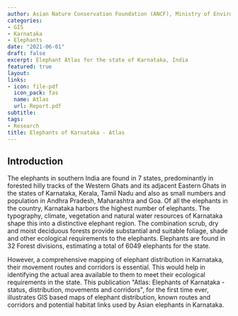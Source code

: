 ```yaml
---
author: Asian Nature Conservation Foundation (ANCF), Ministry of Environment, Forest and Climate Change (MoEFCC) and The Karnataka Forest Department.
categories:
- GIS
- Karnataka
- Elephants
date: "2021-06-01"
draft: false
excerpt: Elephant Atlas for the state of Karnataka, India
featured: true
layout:
links: 
- icon: file-pdf
  icon_pack: fas
  name: Atlas 
  url: Report.pdf
subtitle: 
tags:
- Research
title: Elephants of Karnataka - Atlas
---
```



## Introduction

The elephants in southern India are found in 7 states, predominantly in forested hilly tracks of the Western Ghats and its adjacent Eastern Ghats in the states of Karnataka, Kerala, Tamil Nadu and also as small numbers and population in Andhra Pradesh, Maharashtra and Goa. Of all the elephants in the country, Karnataka harbors the highest number of elephants. The typography, climate, vegetation and natural water resources of Karnataka shape this into a distinctive elephant region. The combination scrub, dry and moist deciduous forests provide substantial and suitable foliage, shade and other ecological requirements to the elephants. Elephants are found in 32 Forest divisions, estimating a total of 6049 elephants for the state. 

However, a comprehensive mapping of elephant distribution in Karnataka, their movement routes and corridors is essential. This would help in identifying the actual area available to them to meet their ecological requirements in the state. This publication "Atlas: Elephants of Karnataka - status, distribution, movements and corridors", for the first time ever, illustrates GIS based maps of elephant distribution, known routes and corridors and potential habitat links used by Asian elephants in Karnataka. 






